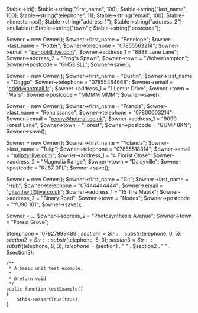    $table->id();
            $table->string("first_name", 100);
            $table->string("last_name", 100);
            $table->string("telephone", 11);
            $table->string("email", 100);
            $table->timestamps();
            $table->string("address_1");
            $table->string("address_2")->nullable();
            $table->string("town");
            $table->string("postcode");
            

$owner = new Owner();
$owner->first_name = "Penelope";
$owner->last_name = "Potter";
$owner->telephone = "07855563214";
$owner->email = "penpot@live.com";
$owner->address_1 = "8888 Lane Lane";
$owner->address_2 = "Frog's Spawn";
$owner->town = "Wolverhampton";
$owner->postcode = "GH53 8LL";
$owner->save();

$owner = new Owner();
$owner->first_name = "Dustin";
$owner->last_name = "Doggo";
$owner->telephone = "07855464668";
$owner->email = "dddd@hotmail.fr";
$owner->address_1 = "1 Lemur Drive";
$owner->town = "Mars";
$owner->postcode = "MMMM MMM";
$owner->save();

$owner = new Owner();
$owner->first_name = "Francis";
$owner->last_name = "Renaissance";
$owner->telephone = "07800003214";
$owner->email = "renny@hotmail.co.uk";
$owner->address_1 = "9090 Forest Lane";
$owner->town = "Forest";
$owner->postcode = "GUMP 8KN";
$owner->save();

$owner = new Owner();
$owner->first_name = "Yolanda";
$owner->last_name = "Tulip";
$owner->telephone = "07855518814";
$owner->email = "tulipz@live.com";
$owner->address_1 = "4 Florist Close";
$owner->address_2 = "Magnolia Range";
$owner->town = "Daisyville";
$owner->postcode = "KJ67 0PL";
$owner->save();

$owner = new Owner();
$owner->first_name = "Git";
$owner->last_name = "Hub";
$owner->telephone = "07444444444";
$owner->email = "gitwithwit@live.co.uk";
$owner->address_1 = "15 The Matrix";
$owner->address_2 = "Binary Road";
$owner->town = "Nodes";
$owner->postcode = "YU90 101";
$owner->save();

$owner = ...
$owner->address_2 = "Photosynthesis Avenue";
$owner->town = "Forest Grove";

$telephone = '07827999488';
$section1 = Str::substr($telephone, 0, 5);
$section2 = Str::substr($telephone, 5, 3);
$section3 = Str::substr($telephone, 8, 3);
$telephone = ($section1 . " " . $section2 . " " . $section3);

    /**
     * A basic unit test example.
     *
     * @return void
     */
    public function testExample()
    {
        $this->assertTrue(true);
    }
